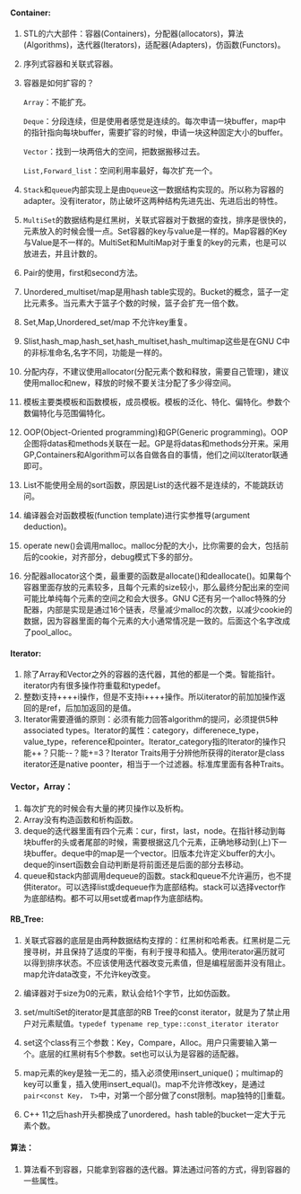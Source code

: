 #### Container:

1. STL的六大部件：容器(Containers)，分配器(allocators)，算法(Algorithms)，迭代器(Iterators)，适配器(Adapters)，仿函数(Functors)。

2. 序列式容器和关联式容器。

3. 容器是如何扩容的？

   `Array`：不能扩充。

   `Deque`：分段连续，但是使用者感觉是连续的。每次申请一块buffer，map中的指针指向每块buffer，需要扩容的时候，申请一块这种固定大小的buffer。

   `Vector`：找到一块两倍大的空间，把数据搬移过去。

   `List,Forward_list`：空间利用率最好，每次扩充一个。

4. `Stack`和`queue`内部实现上是由`Dqueue`这一数据结构实现的。所以称为容器的adapter。没有iterator，防止破坏这两种结构先进先出、先进后出的特性。

5. `MultiSet`的数据结构是红黑树，关联式容器对于数据的查找，排序是很快的，元素放入的时候会慢一点。Set容器的key与value是一样的。Map容器的Key与Value是不一样的。MultiSet和MultiMap对于重复的key的元素，也是可以放进去，并且计数的。

6. Pair的使用，first和second方法。

7. Unordered_multiset/map是用hash table实现的。Bucket的概念，篮子一定比元素多。当元素大于篮子个数的时候，篮子会扩充一倍个数。

8. Set,Map,Unordered_set/map 不允许key重复。

9. Slist,hash_map,hash_set,hash_multiset,hash_multimap这些是在GNU C中的非标准命名,名字不同，功能是一样的。

10. 分配内存，不建议使用allocator(分配元素个数和释放，需要自己管理)，建议使用malloc和new，释放的时候不要关注分配了多少得空间。

11. 模板主要类模板和函数模板，成员模板。模板的泛化、特化、偏特化。参数个数偏特化与范围偏特化。

12. OOP(Object-Oriented programming)和GP(Generic programming)。OOP企图将datas和methods关联在一起。GP是将datas和methods分开来。采用GP,Containers和Algorithm可以各自做各自的事情，他们之间以Iterator联通即可。

13. List不能使用全局的sort函数，原因是List的迭代器不是连续的，不能跳跃访问。

14. 编译器会对函数模板(function template)进行实参推导(argument deduction)。

15. operate new()会调用malloc。malloc分配的大小，比你需要的会大，包括前后的cookie，对齐部分，debug模式下多的部分。

16. 分配器allocator这个类，最重要的函数是allocate()和deallocate()。如果每个容器里面存放的元素较多，且每个元素的size较小，那么最终分配出来的空间可能比单纯每个元素的空间之和会大很多。GNU C还有另一个alloc特殊的分配器，内部是实现是通过16个链表，尽量减少malloc的次数，以减少cookie的数据，因为容器里面的每个元素的大小通常情况是一致的。后面这个名字改成了pool_alloc。

#### Iterator:

1. 除了Array和Vector之外的容器的迭代器，其他的都是一个类。智能指针。iterator内有很多操作符重载和typedef。
2. 整数i支持++++i操作，但是不支持i++++操作。所以iterator的前加加操作返回的是ref，后加加返回的是值。
3. Iterator需要遵循的原则：必须有能力回答algorithm的提问，必须提供5种associated types。Iterator的属性：category，differenece_type，value_type，reference和pointer。Iterator_category指的Iterator的操作只能++？只能--？能+=3？Iterator Traits用于分辨他所获得的iterator是class iterator还是native poonter，相当于一个过滤器。标准库里面有各种Traits。

#### Vector，Array：

1. 每次扩充的时候会有大量的拷贝操作以及析构。
2. Array没有构造函数和析构函数。
3. deque的迭代器里面有四个元素：cur，first，last，node。在指针移动到每块buffer的头或者尾部的时候，需要根据这几个元素，正确地移动到(上)下一块buffer。deque中的map是一个vector。旧版本允许定义buffer的大小。deque的insert函数会自动判断是将前面还是后面的部分去移动。
4. queue和stack内部调用dequeue的函数。stack和queue不允许遍历，也不提供iterator。可以选择list或dequeue作为底部结构。stack可以选择vector作为底部结构。都不可以用set或者map作为底部结构。

#### RB_Tree:

1. 关联式容器的底层是由两种数据结构支撑的：红黑树和哈希表。红黑树是二元搜寻树，并且保持了适度的平衡，有利于搜寻和插入。使用iterator遍历就可以得到排序状态。不应该使用迭代器改变元素值，但是编程层面并没有阻止。map允许data改变，不允许key改变。

2. 编译器对于size为0的元素，默认会给1个字节，比如仿函数。

3. set/multiSet的iterator是其底部的RB Tree的const iterator，就是为了禁止用户对元素赋值。`typedef typename rep_type::const_iterator iterator`

4. set这个class有三个参数：Key，Compare，Alloc。用户只需要输入第一个。底层的红黑树有5个参数。set也可以认为是容器的适配器。

5. map元素的key是独一无二的，插入必须使用insert_unique()；multimap的key可以重复，插入使用insert_equal()。map不允许修改key，是通过`pair<const Key， T>`中，对第一个部分做了const限制。map独特的[]重载。

6. C++ 11之后hash开头都换成了unordered。hash table的bucket一定大于元素个数。

#### 算法：

1. 算法看不到容器，只能拿到容器的迭代器。算法通过问答的方式，得到容器的一些属性。



